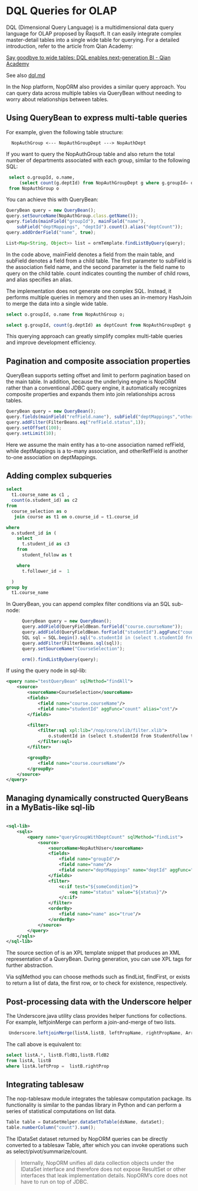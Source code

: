 # DQL Queries for OLAP

DQL (Dimensional Query Language) is a multidimensional data query language for OLAP proposed by Raqsoft. It can easily integrate complex master-detail tables into a single wide table for querying. For a detailed introduction, refer to the article from Qian Academy:

[Say goodbye to wide tables: DQL enables next-generation BI - Qian Academy](http://c.raqsoft.com.cn/article/1653901344139?p=1&m=0)

See also [dql.md](dql.md)

In the Nop platform, NopORM also provides a similar query approach. You can query data across multiple tables via QueryBean without needing to worry about relationships between tables.

## Using QueryBean to express multi-table queries

For example, given the following table structure:

```
  NopAuthGroup <--- NopAuthGroupDept ---> NopAuthDept
```

If you want to query the NopAuthGroup table and also return the total number of departments associated with each group, similar to the following SQL:

```sql
 select o.groupId, o.name,
     (select count(g.deptId) from NopAuthGroupDept g where g.groupId= o.groupId) as deptCount
 from NopAuthGroup o
```

You can achieve this with QueryBean:

```javascript
QueryBean query = new QueryBean();
query.setSourceName(NopAuthGroup.class.getName());
query.fields(mainField("groupId"), mainField("name"),
    subField("deptMappings", "deptId").count().alias("deptCount"));
query.addOrderField("name", true);

List<Map<String, Object>> list = ormTemplate.findListByQuery(query);
```

In the code above, mainField denotes a field from the main table, and subField denotes a field from a child table. The first parameter to subField is the association field name, and the second parameter is the field name to query on the child table. count indicates counting the number of child rows, and alias specifies an alias.

The implementation does not generate one complex SQL. Instead, it performs multiple queries in memory and then uses an in-memory HashJoin to merge the data into a single wide table.

```sql
select o.groupId, o.name from NopAuthGroup o;

select g.groupId, count(g.deptId) as deptCount from NopAuthGroupDept g group by g.groupId;
```

This querying approach can greatly simplify complex multi-table queries and improve development efficiency.

## Pagination and composite association properties

QueryBean supports setting offset and limit to perform pagination based on the main table. In addition, because the underlying engine is NopORM rather than a conventional JDBC query engine, it automatically recognizes composite properties and expands them into join relationships across tables.

```javascript
QueryBean query = new QueryBean();
query.fields(mainField("refField.name"), subField("deptMappings","otherRefField.user.name").count().alias("count"));
query.addFilter(FilterBeans.eq("refField.status",1));
query.setOffset(100);
query.setLimit(10);
```

Here we assume the main entity has a to-one association named refField, while deptMappings is a to-many association, and otherRefField is another to-one association on deptMappings.

## Adding complex subqueries

```sql
select
  t1.course_name as c1 ,
  count(o.student_id) as c2
from
  course_selection as o
   join course as t1 on o.course_id = t1.course_id

where
  o.student_id in (
    select
      t.student_id as c3
    from
      student_follow as t

    where
      t.follower_id =  1

  )
group by
  t1.course_name
```

In QueryBean, you can append complex filter conditions via an SQL sub-node:
```javascript
      QueryBean query = new QueryBean();
      query.addField(QueryFieldBean.forField("course.courseName"));
      query.addField(QueryFieldBean.forField("studentId").aggFunc("count").alias("cnt"));
      SQL sql = SQL.begin().sql("o.studentId in (select t.studentId from StudentFollow t where followerId = 1)").end();
      query.addFilter(FilterBeans.sql(sql));
      query.setSourceName("CourseSelection");

      orm().findListByQuery(query);
```

If using the query node in sql-lib:

```xml
<query name="testQueryBean" sqlMethod="findAll">
    <source>
        <sourceName>CourseSelection</sourceName>
        <fields>
            <field name="course.courseName"/>
            <field name="studentId" aggFunc="count" alias="cnt"/>
        </fields>

        <filter>
            <filter:sql xpl:lib="/nop/core/xlib/filter.xlib">
                o.studentId in (select t.studentId from StudentFollow t where followerId = 1)
            </filter:sql>
        </filter>

        <groupBy>
            <field name="course.courseName"/>
        </groupBy>
    </source>
</query>
```

## Managing dynamically constructed QueryBeans in a MyBatis-like sql-lib

```xml

<sql-lib>
    <sqls>
        <query name="queryGroupWithDeptCount" sqlMethod="findList">
            <source>
                <sourceName>NopAuthUser</sourceName>
                <fields>
                    <field name="groupId"/>
                    <field name="name"/>
                    <field owner="deptMappings" name="deptId" aggFunc="count" alias="deptCount"/>
                </fields>
                <filter>
                    <c:if test="${someCondition}">
                        <eq name="status" value="${status}"/>
                    </c:if>
                </filter>
                <orderBy>
                    <field name="name" asc="true"/>
                </orderBy>
            </source>
        </query>
    </sqls>
</sql-lib>
```

The source section of <query> is an XPL template snippet that produces an XML representation of a QueryBean. During generation, you can use XPL tags for further abstraction.

Via sqlMethod you can choose methods such as findList, findFirst, or exists to return a list of data, the first row, or to check for existence, respectively.

## Post-processing data with the Underscore helper

The Underscore.java utility class provides helper functions for collections. For example, leftjoinMerge can perform a join-and-merge of two lists.

```javascript
 Underscore.leftjoinMerge(listA,listB, leftPropName, rightPropName, Arrays.asList(fldB1,fldB2));
```

The call above is equivalent to:

```sql
select listA.*, listB.fldB1,listB.fldB2
from listA, listB
where listA.leftProp =  listB.rightProp
```

## Integrating tablesaw

The nop-tablesaw module integrates the tablesaw computation package. Its functionality is similar to the pandas library in Python and can perform a series of statistical computations on list data.

```javascript
Table table = DataSetHelper.dataSetToTable(dsName, dataSet);
table.numberColumn("count").sum();
```

The IDataSet dataset returned by NopORM queries can be directly converted to a tablesaw Table, after which you can invoke operations such as select/pivot/summarize/count.

> Internally, NopORM unifies all data collection objects under the IDataSet interface and therefore does not expose ResultSet or other interfaces that leak implementation details. NopORM’s core does not have to run on top of JDBC.
<!-- SOURCE_MD5:989c711e21d24c21081e504324ba7f98-->
